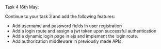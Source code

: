 Task 4 16th May:


Continue to your task 3 and add the following features:
-	Add username and password fields in user registration
-	Add a login route and assign a jwt token upon successful authentication
-	Add a dynamic login page in ejs and implement the login route.
-	Add authorization middleware in previously made APIs.
